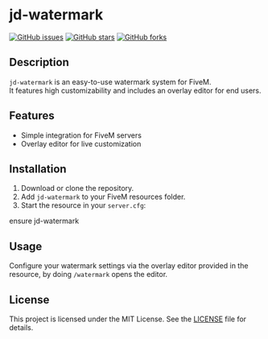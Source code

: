 # jd-watermark

[![GitHub issues](https://img.shields.io/github/issues/Joe-Development/jd-watermark)](https://github.com/Joe-Development/jd-watermark/issues)
[![GitHub stars](https://img.shields.io/github/stars/Joe-Development/jd-watermark)](https://github.com/Joe-Development/jd-watermark/stargazers)
[![GitHub forks](https://img.shields.io/github/forks/Joe-Development/jd-watermark)](https://github.com/Joe-Development/jd-watermark/network)

## Description

`jd-watermark` is an easy-to-use watermark system for FiveM.  
It features high customizability and includes an overlay editor for end users.

## Features

- Simple integration for FiveM servers
- Overlay editor for live customization

## Installation

1. Download or clone the repository.
2. Add `jd-watermark` to your FiveM resources folder.
3. Start the resource in your `server.cfg`:

ensure jd-watermark

## Usage

Configure your watermark settings via the overlay editor provided in the resource, by doing `/watermark` opens the editor.  

## License

This project is licensed under the MIT License. See the [LICENSE](LICENSE) file for details.
